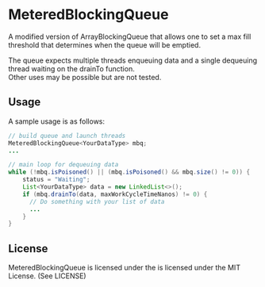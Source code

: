 # MeteredBlockingQueue

A modified version of ArrayBlockingQueue that allows one to set a max fill threshold 
that determines when the queue will be emptied.

The queue expects multiple threads enqueuing data and a single dequeuing thread waiting on the drainTo function.  
Other uses may be possible but are not tested.

## Usage
A sample usage is as follows:

```java
// build queue and launch threads
MeteredBlockingQueue<YourDataType> mbq;
...

// main loop for dequeuing data
while (!mbq.isPoisoned() || (mbq.isPoisoned() && mbq.size() != 0)) {
    status = "Waiting";
    List<YourDataType> data = new LinkedList<>();
    if (mbq.drainTo(data, maxWorkCycleTimeNanos) != 0) {
      // Do something with your list of data
      ...
    }
}
```

## License

MeteredBlockingQueue is licensed under the is licensed under the MIT License. (See LICENSE) 